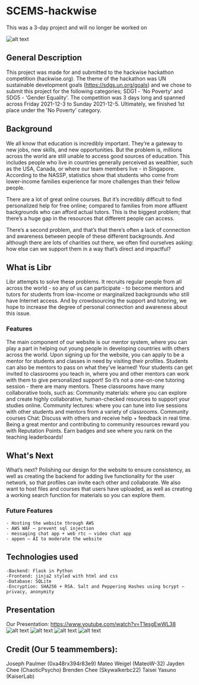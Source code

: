 # SCEMS-hackwise
This was a 3-day project and will no longer be worked on

![alt text](https://media.discordapp.net/attachments/783630345189982231/916669607526420520/Screenshot_2021-12-04_at_8.37.39_PM.png)

## General Description
This project was made for and submitted to the hackwise hackathon competition (hackwise.org). The theme of the hackathon was UN sustainable development goals (https://sdgs.un.org/goals) and we chose to submit this project for the following categories; SDG1 - 'No Poverty' and  SDG5 - 'Gender Equality'. The competition was 3 days long and spanned across Friday 2021-12-3 to Sunday 2021-12-5. Ultimately, we finished 1st place under the 'No Poverty' category. 


## Background
We all know that education is incredibly important. They’re a gateway to new jobs, new skills, and new opportunities. But the problem is, millions across the world are still unable to access good sources of education. This includes people who live in countries generally perceived as wealthier, such as the USA, Canada, or where our team members live - in Singapore. According to the NASSP, statistics show that students who come from lower-income families experience far more challenges than their fellow people.

There are a lot of great online courses. But it’s incredibly difficult to find personalized help for free online; compared to families from more affluent backgrounds who can afford actual tutors. This is the biggest problem; that there’s a huge gap in the resources that different people can access. 

There’s a second problem, and that’s that there’s often a lack of connection and awareness between people of these different backgrounds. And although there are lots of charities out there, we often find ourselves asking: how else can we support them in a way that’s direct and impactful?



## What is Libr
Libr attempts to solve these problems. It recruits regular people from all across the world - so any of us can participate - to become mentors and tutors for students from low-income or marginalized backgrounds who still have Internet access. And by crowdsourcing the support and tutoring, we hope to increase the degree of personal connection and awareness about this issue.

### Features
The main component of our website is our mentor system, where you can play a part in helping out young people in developing countries with others across the world. 
Upon signing up for the website, you can apply to be a mentor for students and classes in need by visiting their profiles. 
Students can also be mentors to pass on what they’ve learned!
Your students can get invited to classrooms you teach in, where you and other mentors can work with them to give personalized support! So it’s not a one-on-one tutoring session - there are many mentors. These classrooms have many collaborative tools, such as:
Community materials: where you can explore and create highly collaborative, human-checked resources to support your studies online.
Community lectures: where you can tune into live sessions with other students and mentors from a variety of classrooms.
Community courses
Chat: Discuss with others and receive help + feedback in real time.
Being a great mentor and contributing to community resources reward you with Reputation Points. Earn badges and see where you rank on the teaching leaderboards!


## What's Next
What’s next?
Polishing our design for the website to ensure consistency, as well as creating the backend for adding live functionality for the user network, so that profiles can invite each other and collaborate. We also want to host files and courses that users have uploaded, as well as creating a working search function for materials so you can explore them. 
### Future Features
    - Hosting the website through AWS
    - AWS WAF – prevent sql injection
    - messaging chat app + web rtc – video chat app
    - appen – AI to moderate the website

## Technologies used
    -Backend: Flask in Python
    -Frontend: jinja2 styled with html and css
    -Database: SQLite
    -Encryption: SHA256 + RSA. Salt and Peppering Hashes using bcrypt – privacy, anonymity


## Presentation
Our Presentation: https://www.youtube.com/watch?v=T1esgEwWL38
![alt text](https://media.discordapp.net/attachments/917233946859814923/917234190813106186/the_presentation.png)
![alt text](https://media.discordapp.net/attachments/917233946859814923/917234191161262100/the_presentation1.png)
![alt text](https://media.discordapp.net/attachments/917233946859814923/917234191744253982/the_presentation2.png)
![alt text](https://media.discordapp.net/attachments/917233946859814923/917234192004304996/the_presentation3.png)




## Credit (Our 5 teammembers):
Joseph Paulmer  (0xa48rx394r83e9)
Mateo Weigel    (MateoW-32)
Jayden Chee     (ChaoticPsycho)
Brenden Chee    (Skywalkerbc22)
Taisei Yasuno   (KaiserLab)
